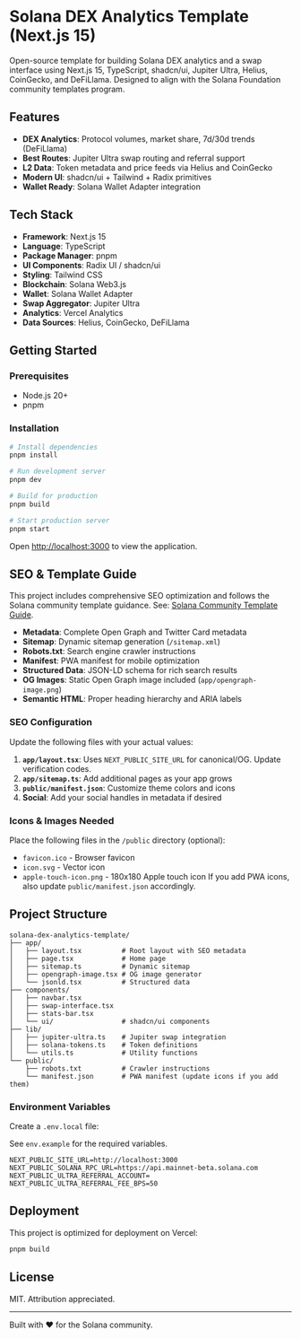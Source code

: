 # Solana DEX Analytics Template (Next.js 15)

Open-source template for building Solana DEX analytics and a swap interface using Next.js 15, TypeScript, shadcn/ui, Jupiter Ultra, Helius, CoinGecko, and DeFiLlama. Designed to align with the Solana Foundation community templates program.

## Features

- **DEX Analytics**: Protocol volumes, market share, 7d/30d trends (DeFiLlama)
- **Best Routes**: Jupiter Ultra swap routing and referral support
- **L2 Data**: Token metadata and price feeds via Helius and CoinGecko
- **Modern UI**: shadcn/ui + Tailwind + Radix primitives
- **Wallet Ready**: Solana Wallet Adapter integration

## Tech Stack

- **Framework**: Next.js 15
- **Language**: TypeScript
- **Package Manager**: pnpm
- **UI Components**: Radix UI / shadcn/ui
- **Styling**: Tailwind CSS
- **Blockchain**: Solana Web3.js
- **Wallet**: Solana Wallet Adapter
- **Swap Aggregator**: Jupiter Ultra
- **Analytics**: Vercel Analytics
- **Data Sources**: Helius, CoinGecko, DeFiLlama

## Getting Started

### Prerequisites

- Node.js 20+
- pnpm

### Installation

```bash
# Install dependencies
pnpm install

# Run development server
pnpm dev

# Build for production
pnpm build

# Start production server
pnpm start
```

Open [http://localhost:3000](http://localhost:3000) to view the application.

## SEO & Template Guide

This project includes comprehensive SEO optimization and follows the Solana community template guidance. See: [Solana Community Template Guide](https://github.com/solana-foundation/templates/blob/main/COMMUNITY_TEMPLATE_GUIDE.md).

- **Metadata**: Complete Open Graph and Twitter Card metadata
- **Sitemap**: Dynamic sitemap generation (`/sitemap.xml`)
- **Robots.txt**: Search engine crawler instructions
- **Manifest**: PWA manifest for mobile optimization
- **Structured Data**: JSON-LD schema for rich search results
- **OG Images**: Static Open Graph image included (`app/opengraph-image.png`)
- **Semantic HTML**: Proper heading hierarchy and ARIA labels

### SEO Configuration

Update the following files with your actual values:

1. **`app/layout.tsx`**: Uses `NEXT_PUBLIC_SITE_URL` for canonical/OG. Update verification codes.
2. **`app/sitemap.ts`**: Add additional pages as your app grows
3. **`public/manifest.json`**: Customize theme colors and icons
4. **Social**: Add your social handles in metadata if desired

### Icons & Images Needed

Place the following files in the `/public` directory (optional):

- `favicon.ico` - Browser favicon
- `icon.svg` - Vector icon
- `apple-touch-icon.png` - 180x180 Apple touch icon
  If you add PWA icons, also update `public/manifest.json` accordingly.

## Project Structure

```
solana-dex-analytics-template/
├── app/
│   ├── layout.tsx          # Root layout with SEO metadata
│   ├── page.tsx            # Home page
│   ├── sitemap.ts          # Dynamic sitemap
│   ├── opengraph-image.tsx # OG image generator
│   └── jsonld.tsx          # Structured data
├── components/
│   ├── navbar.tsx
│   ├── swap-interface.tsx
│   ├── stats-bar.tsx
│   └── ui/                 # shadcn/ui components
├── lib/
│   ├── jupiter-ultra.ts    # Jupiter swap integration
│   ├── solana-tokens.ts    # Token definitions
│   └── utils.ts            # Utility functions
└── public/
    ├── robots.txt          # Crawler instructions
    └── manifest.json       # PWA manifest (update icons if you add them)
```

### Environment Variables

Create a `.env.local` file:

See `env.example` for the required variables.

```env
NEXT_PUBLIC_SITE_URL=http://localhost:3000
NEXT_PUBLIC_SOLANA_RPC_URL=https://api.mainnet-beta.solana.com
NEXT_PUBLIC_ULTRA_REFERRAL_ACCOUNT=
NEXT_PUBLIC_ULTRA_REFERRAL_FEE_BPS=50
```

## Deployment

This project is optimized for deployment on Vercel:

```bash
pnpm build
```

## License

MIT. Attribution appreciated.

---

Built with ❤️ for the Solana community.
